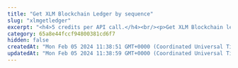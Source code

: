 ```yaml
---
title: "Get XLM Blockchain Ledger by sequence"
slug: "xlmgetledger"
excerpt: "<h4>5 credits per API call.</h4><br/><p>Get XLM Blockchain ledger for ledger sequence.</p>"
category: 65a8e44fccf94800381cd6f7
hidden: false
createdAt: "Mon Feb 05 2024 11:38:51 GMT+0000 (Coordinated Universal Time)"
updatedAt: "Mon Feb 05 2024 11:38:59 GMT+0000 (Coordinated Universal Time)"
---
```

